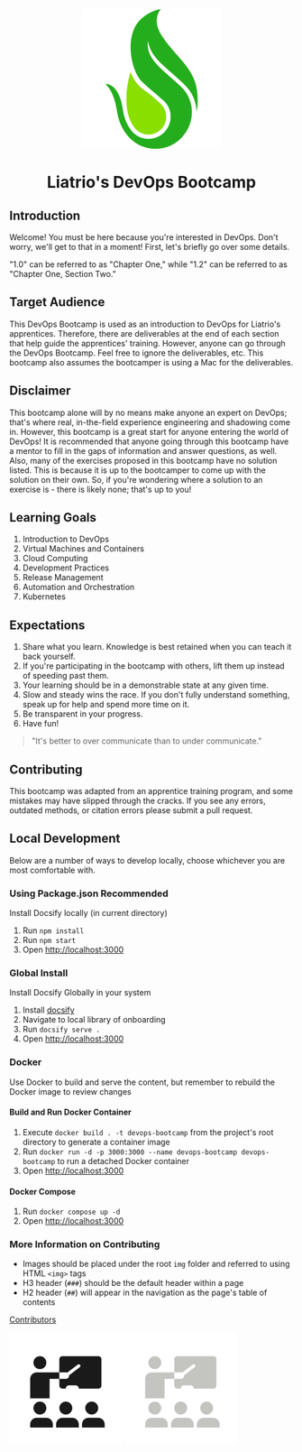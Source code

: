 <center>

  ![Liatrio Logomark](img/favicon.svg ':size=150x150 :class=logo :alt= Liatrio image')

# Liatrio's DevOps Bootcamp

</center>

## Introduction

Welcome! You must be here because you're interested in DevOps. Don't worry, we'll get to that in a moment! First, let's briefly go over some details.

"1.0" can be referred to as "Chapter One," while "1.2" can be referred to as "Chapter One, Section Two."

## Target Audience

This DevOps Bootcamp is used as an introduction to DevOps for Liatrio's apprentices. Therefore, there are deliverables at the end of each section that help guide the apprentices' training. However, anyone can go through the DevOps Bootcamp. Feel free to ignore the deliverables, etc. This bootcamp also assumes the bootcamper is using a Mac for the deliverables.

## Disclaimer

This bootcamp alone will by no means make anyone an expert on DevOps; that's where real, in-the-field experience engineering and shadowing come in. However, this bootcamp is a great start for anyone entering the world of DevOps! It is recommended that anyone going through this bootcamp have a mentor to fill in the gaps of information and answer questions, as well. Also, many of the exercises proposed in this bootcamp have no solution listed. This is because it is up to the bootcamper to come up with the solution on their own. So, if you're wondering where a solution to an exercise is - there is likely none; that's up to you!

## Learning Goals

 1. Introduction to DevOps
 2. Virtual Machines and Containers
 3. Cloud Computing
 4. Development Practices
 5. Release Management
 6. Automation and Orchestration
 7. Kubernetes

## Expectations

 1. Share what you learn. Knowledge is best retained when you can teach it back yourself.
 2. If you're participating in the bootcamp with others, lift them up instead of speeding past them.
 3. Your learning should be in a demonstrable state at any given time.
 4. Slow and steady wins the race. If you don't fully understand something, speak up for help and spend more time on it.
 5. Be transparent in your progress.
 6. Have fun!

> "It's better to over communicate than to under communicate."

## Contributing

This bootcamp was adapted from an apprentice training program, and some mistakes may have slipped through the cracks. If you see any errors, outdated methods, or citation errors please submit a pull request.

## Local Development

Below are a number of ways to develop locally, choose whichever you are most comfortable with.

### Using Package.json **Recommended**

Install Docsify locally (in current directory)

1. Run `npm install`
2. Run `npm start`
3. Open <http://localhost:3000>

### Global Install

Install Docsify Globally in your system

1. Install [docsify](https://docsify.js.org/#/quickstart)
2. Navigate to local library of onboarding
3. Run `docsify serve .`
4. Open <http://localhost:3000>

### Docker

Use Docker to build and serve the content, but remember to rebuild the Docker image to review changes

#### Build and Run Docker Container

1. Execute `docker build . -t devops-bootcamp` from the project's root directory to generate a container image
2. Run `docker run -d -p 3000:3000 --name devops-bootcamp devops-bootcamp` to run a detached Docker container
3. Open <http://localhost:3000>

#### Docker Compose

1. Run `docker compose up -d`
2. Open <http://localhost:3000>

### More Information on Contributing

- Images should be placed under the root `img` folder and referred to using HTML `<img>` tags
- H3 header (`###`) should be the default header within a page
- H2 header (`##`) will appear in the navigation as the page's table of contents

[Contributors](contributors.md)

![classroom image](img/class_light.svg ':size=100x100 :class=light-mode-icon :alt= classroom image; light mode')
![classroom image](img/class_dark.svg ':size=100x100 :class=dark-mode-icon :alt= classroom image; dark mode')
